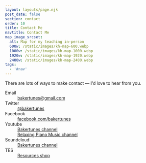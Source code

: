 ```yaml
---
layout: layouts/page.njk
post_date: false
section: contact
order: 10
title: Contact Me
navtitle: Contact Me
map_image_srcset:
  alt: Map for my teaching in-person
  600w: /static/images/kh-map-600.webp
  1000w: /static/images/kh-map-1000.webp
  1920w: /static/images/kh-map-1920.webp
  2400w: /static/images/kh-map-2400.webp
tags:
  - '#nav'
---
```


There are lots of ways to make contact — I'd love to hear from you.

<div class="social-accounts"> 
  <dl>
    <dt>Email</dt>
    <dd><a href="mailto:bakertunes@gmail.com" class="social-site email">bakertunes@gmail.com</a></dd>
    <dt>Twitter</dt>
    <dd><a href="https://twitter.com/bakertunes" rel="noreferrer" target="_blank" class="social-site twitter">@bakertunes</a></dd>
    <dt>Facebook</dt>
    <dd><a href="https://www.facebook.com/bakertunes" rel="noreferrer" target="_blank" class="social-site facebook">facebook.com/bakertunes</a></dd>
    <dt>Youtube</dt>
    <dd>
      <a href="https://www.youtube.com/channel/UCV-KTH9ogHJ4GTdQ3dKWSgg" rel="noreferrer" target="_blank" class="social-site youtube">Bakertunes channel</a><br />
      <a href="https://www.youtube.com/channel/UCd3fAiC9LPRHXqSvr9RGR2w" rel="noreferrer" target="_blank" class="social-site youtube">Relaxing Piano Music channel</a>
    </dd>
    <dt>Soundcloud</dt>
    <dd><a href="https://soundcloud.com/sarah-baker-10" rel="noreferrer" target="_blank" class="social-site soundcloud">Bakertunes channel</a></dd>
    <dt>TES</dt>
    <dd><a href="https://www.tes.com/teaching-resources/shop/sarahbaker73" rel="noreferrer" target="_blank">Resources shop</a></dd>
  </dl>
</div>
